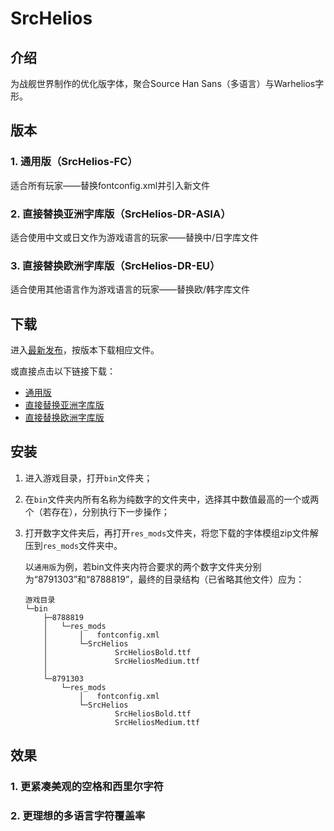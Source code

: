 # SrcHelios
## 介绍
为战舰世界制作的优化版字体，聚合Source Han Sans（多语言）与Warhelios字形。
## 版本
### 1. 通用版（SrcHelios-FC）
适合所有玩家——替换fontconfig.xml并引入新文件
### 2. 直接替换亚洲字库版（SrcHelios-DR-ASIA）
适合使用中文或日文作为游戏语言的玩家——替换中/日字库文件
### 3. 直接替换欧洲字库版（SrcHelios-DR-EU）
适合使用其他语言作为游戏语言的玩家——替换欧/韩字库文件
## 下载
进入[最新发布](https://github.com/LocalizedKorabli/SrcHelios/releases/latest)，按版本下载相应文件。

或直接点击以下链接下载：
- [通用版](https://github.com/LocalizedKorabli/SrcHelios/releases/download/1.0.0/SrcHelios-FC.zip)
- [直接替换亚洲字库版](https://github.com/LocalizedKorabli/SrcHelios/releases/download/1.0.0/SrcHelios-DR-ASIA.zip)
- [直接替换欧洲字库版](https://github.com/LocalizedKorabli/SrcHelios/releases/download/1.0.0/SrcHelios-DR-EU.zip)
## 安装
1. 进入游戏目录，打开`bin`文件夹；
2. 在`bin`文件夹内所有名称为纯数字的文件夹中，选择其中数值最高的一个或两个（若存在），分别执行下一步操作；
3. 打开数字文件夹后，再打开`res_mods`文件夹，将您下载的字体模组zip文件解压到`res_mods`文件夹中。

    以`通用版`为例，若bin文件夹内符合要求的两个数字文件夹分别为“8791303”和“8788819”，最终的目录结构（已省略其他文件）应为：
    ```
    游戏目录
    └─bin
        ├─8788819
        │   └─res_mods
        │       │   fontconfig.xml
        │       └─SrcHelios
        │               SrcHeliosBold.ttf
        │               SrcHeliosMedium.ttf
        │
        └─8791303
            └─res_mods
                │   fontconfig.xml
                └─SrcHelios
                        SrcHeliosBold.ttf
                        SrcHeliosMedium.ttf
    ```
## 效果
### 1. 更紧凑美观的空格和西里尔字符

### 2. 更理想的多语言字符覆盖率

